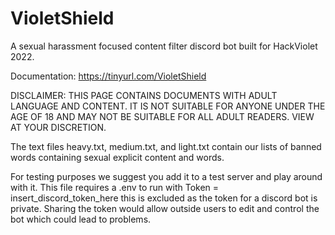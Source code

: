 # VioletShield

A sexual harassment focused content filter discord bot built for HackViolet 2022. 

Documentation: https://tinyurl.com/VioletShield

DISCLAIMER: THIS PAGE CONTAINS DOCUMENTS WITH ADULT LANGUAGE AND CONTENT. 
IT IS NOT SUITABLE FOR ANYONE UNDER THE AGE OF 18 AND MAY NOT BE SUITABLE FOR ALL ADULT READERS. 
VIEW AT YOUR DISCRETION.

The text files heavy.txt, medium.txt, and light.txt contain our lists of banned words containing sexual explicit content and words. 

For testing purposes we suggest you add it to a test server and play around with it. 
This file requires a .env to run with Token = insert_discord_token_here this is excluded as the token for a discord bot is private. 
Sharing the token would allow outside users to edit and control the bot which could lead to problems. 
